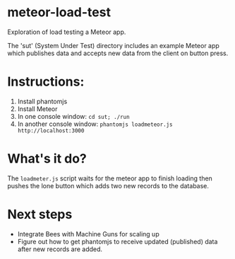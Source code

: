 meteor-load-test
================

Exploration of load testing a Meteor app.

The 'sut' (System Under Test) directory includes an example Meteor app which publishes data and accepts new data from the client on button press.


Instructions:
=============

1. Install phantomjs
2. Install Meteor
3. In one console window: `cd sut; ./run`
4. In another console window: `phantomjs loadmeteor.js http://localhost:3000`


What's it do?
=============

The `loadmeter.js` script waits for the meteor app to finish loading then pushes the lone button which adds two new records to the database.


Next steps
==========

* Integrate Bees with Machine Guns for scaling up
* Figure out how to get phantomjs to receive updated (published) data after new records are added.

